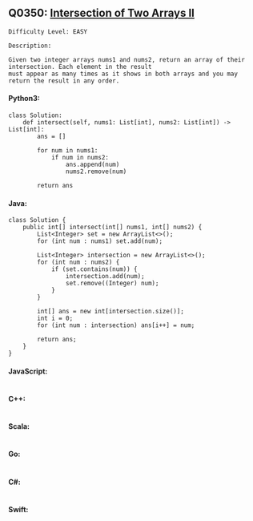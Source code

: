 ## Q0350: [Intersection of Two Arrays II](https://leetcode.com/problems/intersection-of-two-arrays-ii/)

```
Difficulty Level: EASY
```

```
Description:

Given two integer arrays nums1 and nums2, return an array of their intersection. Each element in the result
must appear as many times as it shows in both arrays and you may return the result in any order.
```

#### Python3:

```
class Solution:
    def intersect(self, nums1: List[int], nums2: List[int]) -> List[int]:
        ans = []

        for num in nums1:
            if num in nums2:
                ans.append(num)
                nums2.remove(num)

        return ans
```

#### Java:

```
class Solution {
    public int[] intersect(int[] nums1, int[] nums2) {
        List<Integer> set = new ArrayList<>();
        for (int num : nums1) set.add(num);

        List<Integer> intersection = new ArrayList<>();
        for (int num : nums2) {
            if (set.contains(num)) {
                intersection.add(num);
                set.remove((Integer) num);
            }
        }

        int[] ans = new int[intersection.size()];
        int i = 0;
        for (int num : intersection) ans[i++] = num;
        
        return ans;
    }
}
```

#### JavaScript:

```

```

#### C++:

```

```

#### Scala:

```

```

#### Go:

```

```

#### C#:

```

```

#### Swift:

```

```